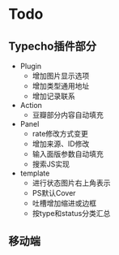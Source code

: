 # Todo

## Typecho插件部分
+ Plugin
	- 增加图片显示选项
	- 增加类型通用地址
	- 增加记录联系
+ Action
	- 豆瓣部分内容自动填充
+ Panel
	- rate修改方式变更
	- 增加来源、ID修改
	- 输入面版参数自动填充
	- 搜索JS实现
+ template
	- 进行状态图片右上角表示
	- PS默认Cover
	- 吐槽增加缩进或边框
	- 按type和status分类汇总

## 移动端
